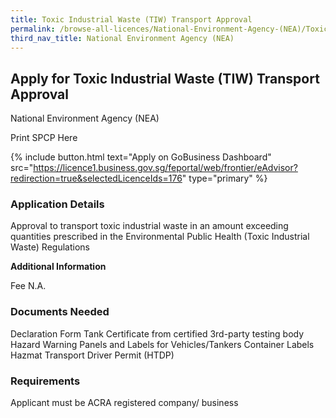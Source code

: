```yaml
---
title: Toxic Industrial Waste (TIW) Transport Approval
permalink: /browse-all-licences/National-Environment-Agency-(NEA)/Toxic-Industrial-Waste-(TIW)-Transport-Approval
third_nav_title: National Environment Agency (NEA)
---
```


## Apply for Toxic Industrial Waste (TIW) Transport Approval

National Environment Agency (NEA)

Print SPCP Here


{% include button.html text="Apply on GoBusiness Dashboard" src="https://licence1.business.gov.sg/feportal/web/frontier/eAdvisor?redirection=true&selectedLicenceIds=176" type="primary" %}

### Application Details

<p>Approval to transport toxic industrial waste in an amount exceeding quantities prescribed in the Environmental Public Health (Toxic Industrial Waste) Regulations</p>

**Additional Information**

Fee
N.A.

### Documents Needed

Declaration Form
Tank Certificate from certified 3rd-party testing body
Hazard Warning Panels and Labels for Vehicles/Tankers
Container Labels
Hazmat Transport Driver Permit (HTDP)

### Requirements

Applicant must be ACRA registered company/ business

